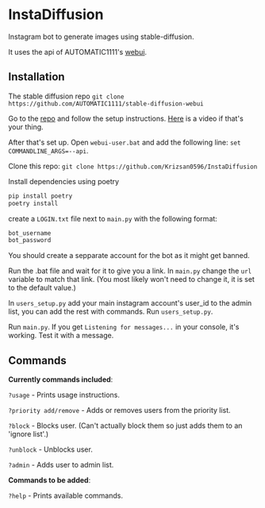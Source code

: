 # InstaDiffusion

Instagram bot to generate images using stable-diffusion.

It uses the api of AUTOMATIC1111's [webui](https://github.com/AUTOMATIC1111/stable-diffusion-webui).

## Installation

The stable diffusion repo
`git clone https://github.com/AUTOMATIC1111/stable-diffusion-webui`

Go to the [repo](https://github.com/AUTOMATIC1111/stable-diffusion-webui) and follow the setup instructions. [Here](https://www.youtube.com/watch?v=d1lPvI0T_go&t=327s) is a video if that's your thing.

After that's set up. Open `webui-user.bat` and add the following line: `set COMMANDLINE_ARGS=--api`.

Clone this repo: `git clone https://github.com/Krizsan0596/InstaDiffusion`

Install dependencies using poetry

```bash
pip install poetry
poetry install
```

create a `LOGIN.txt` file next to `main.py` with the following format:

```bash
bot_username
bot_password
```

You should create a sepparate account for the bot as it might get banned.

Run the .bat file and wait for it to give you a link.
In `main.py` change the `url` variable to match that link. (You most likely won't need to change it, it is set to the default value.)

In `users_setup.py` add your main instagram account's user_id to the admin list, you can add the rest with commands. Run `users_setup.py`.

Run `main.py`. If you get `Listening for messages...` in your console, it's working. Test it with a message.

## Commands

**Currently commands included**:

`?usage` - Prints usage instructions.

`?priority add/remove` - Adds or removes users from the priority list.

`?block` - Blocks user. (Can't actually block them so just adds them to an 'ignore list'.)

`?unblock` - Unblocks user.

`?admin` - Adds user to admin list.

**Commands to be added**:

`?help` - Prints available commands.
